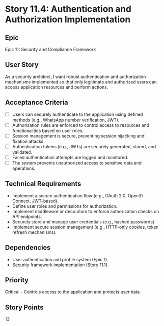 # Story 11.4: Authentication and Authorization Implementation

## Epic
Epic 11: Security and Compliance Framework

## User Story
As a security architect, I want robust authentication and authorization mechanisms implemented so that only legitimate and authorized users can access application resources and perform actions.

## Acceptance Criteria
- [ ] Users can securely authenticate to the application using defined methods (e.g., WhatsApp number verification, JWT).
- [ ] Authorization rules are enforced to control access to resources and functionalities based on user roles.
- [ ] Session management is secure, preventing session hijacking and fixation attacks.
- [ ] Authentication tokens (e.g., JWTs) are securely generated, stored, and validated.
- [ ] Failed authentication attempts are logged and monitored.
- [ ] The system prevents unauthorized access to sensitive data and operations.

## Technical Requirements
- Implement a secure authentication flow (e.g., OAuth 2.0, OpenID Connect, JWT-based).
- Define user roles and permissions for authorization.
- Implement middleware or decorators to enforce authorization checks on API endpoints.
- Securely store and manage user credentials (e.g., hashed passwords).
- Implement secure session management (e.g., HTTP-only cookies, token refresh mechanisms).

## Dependencies
- User authentication and profile system (Epic 1).
- Security framework implementation (Story 11.1).

## Priority
Critical - Controls access to the application and protects user data.

## Story Points
13
